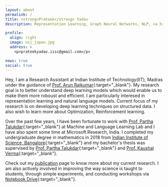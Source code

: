 ```yaml
---
layout: about
permalink: /
title: <strong>Prateek</strong> Yadav
description: Representation Learning, Graph Neural Networks, NLP, <a href="https://www.iisc.ac.in/">Indian Institute of Science, Bangalore </a>.

profile:
  align: right
  image: usj_japan.jpg
  address: >
    <p>prateekyadav.iisc@gmail.com</p>

news: true
social: true
---
```


Hey, I am a Research Assistant at Indian Institute of Technology(IIT), Madras under the guidance of [Prof. Arun Rajkumar](https://sites.google.com/view/arun-rajkumar){:target="_blank"}. My research goal is to better understand deep learning models which would enable us to make them more roboust and efficient. I am particularly interesed in representation learning and natural language models. Current focus of my research is on developing deep learning techniques on structured data. I also wish to learn more about Optimization, Reinforcement learning.

Over the past few years, I have been fortunate to work with [Prof. Partha Talukdar](http://talukdar.net){:target="_blank"} at Machine and Language Learning Lab and I have also spent some time at Microsoft Research, India. I completed my undergraduate degree in mathematics in 2018 from [Indian Institute of Science, Bangalore](https://www.iisc.ac.in/){:target="_blank"} and my bachelor's thesis was supervised by [Prof. Partha Talukdar](http://talukdar.net){:target="_blank"} and [Prof. Kaushal Verma](http://math.iisc.ac.in/~kverma/){:target="_blank"}. 

Check out my [publication](/publications/) page to know more about my current research. I am also actively involved in improving the way science is taught to students, through simple experiments, and conducting workshops via [Notebook Drive](https://www.iisc.ac.in/outreach/activities/notebook-drive/){:target="_blank"}.